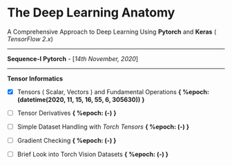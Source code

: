 # The Deep Learning Anatomy
A Comprehensive Approach to Deep Learning Using **Pytorch** 
and **Keras** ( *TensorFlow 2.x*)
***
**Sequence-I** **Pytorch** - [*14th November, 2020*]
***

**Tensor Informatics**

 - [x] Tensors ( Scalar, Vectors ) and Fundamental Operations  **{ %epoch: (datetime(2020, 11, 15, 16, 55, 6, 305630)) }**
 - [ ] Tensor Derivatives **{ %epoch: (-) }**
 - [ ] Simple Dataset Handling with *Torch Tensors*  **{ %epoch: (-) }**
 - [ ] Gradient Checking **{ %epoch: (-) }**
 - [ ] Brief Look into Torch Vision Datasets  **{ %epoch: (-) }**


 

